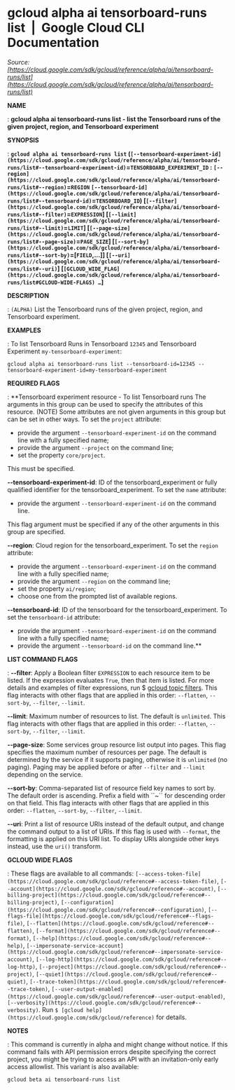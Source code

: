 # gcloud alpha ai tensorboard-runs list  |  Google Cloud CLI Documentation

*Source: [https://cloud.google.com/sdk/gcloud/reference/alpha/ai/tensorboard-runs/list](https://cloud.google.com/sdk/gcloud/reference/alpha/ai/tensorboard-runs/list)*

**NAME**

: **gcloud alpha ai tensorboard-runs list - list the Tensorboard runs of the given project, region, and Tensorboard experiment**

**SYNOPSIS**

: **`gcloud alpha ai tensorboard-runs list` (`[--tensorboard-experiment-id](https://cloud.google.com/sdk/gcloud/reference/alpha/ai/tensorboard-runs/list#--tensorboard-experiment-id)`=`TENSORBOARD_EXPERIMENT_ID` : `[--region](https://cloud.google.com/sdk/gcloud/reference/alpha/ai/tensorboard-runs/list#--region)`=`REGION` `[--tensorboard-id](https://cloud.google.com/sdk/gcloud/reference/alpha/ai/tensorboard-runs/list#--tensorboard-id)`=`TENSORBOARD_ID`) [`[--filter](https://cloud.google.com/sdk/gcloud/reference/alpha/ai/tensorboard-runs/list#--filter)`=`EXPRESSION`] [`[--limit](https://cloud.google.com/sdk/gcloud/reference/alpha/ai/tensorboard-runs/list#--limit)`=`LIMIT`] [`[--page-size](https://cloud.google.com/sdk/gcloud/reference/alpha/ai/tensorboard-runs/list#--page-size)`=`PAGE_SIZE`] [`[--sort-by](https://cloud.google.com/sdk/gcloud/reference/alpha/ai/tensorboard-runs/list#--sort-by)`=[`FIELD`,…]] [`[--uri](https://cloud.google.com/sdk/gcloud/reference/alpha/ai/tensorboard-runs/list#--uri)`] [`[GCLOUD_WIDE_FLAG](https://cloud.google.com/sdk/gcloud/reference/alpha/ai/tensorboard-runs/list#GCLOUD-WIDE-FLAGS) …`]**

**DESCRIPTION**

: `(ALPHA)` List the Tensorboard runs of the given project, region, and
Tensorboard experiment.

**EXAMPLES**

: To list Tensorboard Runs in Tensorboard `12345` and Tensorboard
Experiment `my-tensorboard-experiment`:

```
gcloud alpha ai tensorboard-runs list --tensorboard-id=12345 --tensorboard-experiment-id=my-tensorboard-experiment
```

**REQUIRED FLAGS**

: **Tensorboard experiment resource - To list Tensorboard runs The arguments in this
group can be used to specify the attributes of this resource. (NOTE) Some
attributes are not given arguments in this group but can be set in other ways.
To set the `project` attribute:

- provide the argument `--tensorboard-experiment-id` on the command
line with a fully specified name;
- provide the argument `--project` on the command line;
- set the property `core/project`.

This must be specified.

**--tensorboard-experiment-id**:
ID of the tensorboard_experiment or fully qualified identifier for the
tensorboard_experiment.
To set the `name` attribute:

- provide the argument `--tensorboard-experiment-id` on the command
line.

This flag argument must be specified if any of the other arguments in this group
are specified.

**--region**:
Cloud region for the tensorboard_experiment.
To set the `region` attribute:

- provide the argument `--tensorboard-experiment-id` on the command
line with a fully specified name;
- provide the argument `--region` on the command line;
- set the property `ai/region`;
- choose one from the prompted list of available regions.

**--tensorboard-id**:
ID of the tensorboard for the tensorboard_experiment.
To set the `tensorboard-id` attribute:

- provide the argument `--tensorboard-experiment-id` on the command
line with a fully specified name;
- provide the argument `--tensorboard-id` on the command line.**

**LIST COMMAND FLAGS**

: **--filter**:
Apply a Boolean filter `EXPRESSION` to each resource item
to be listed. If the expression evaluates `True`, then that item is
listed. For more details and examples of filter expressions, run $ [gcloud topic filters](https://cloud.google.com/sdk/gcloud/reference/topic/filters). This flag
interacts with other flags that are applied in this order:
`--flatten`, `--sort-by`, `--filter`,
`--limit`.

**--limit**:
Maximum number of resources to list. The default is `unlimited`. This
flag interacts with other flags that are applied in this order:
`--flatten`, `--sort-by`, `--filter`,
`--limit`.

**--page-size**:
Some services group resource list output into pages. This flag specifies the
maximum number of resources per page. The default is determined by the service
if it supports paging, otherwise it is `unlimited` (no paging).
Paging may be applied before or after `--filter` and
`--limit` depending on the service.

**--sort-by**:
Comma-separated list of resource field key names to sort by. The default order
is ascending. Prefix a field with ``~´´ for descending order on that
field. This flag interacts with other flags that are applied in this order:
`--flatten`, `--sort-by`, `--filter`,
`--limit`.

**--uri**:
Print a list of resource URIs instead of the default output, and change the
command output to a list of URIs. If this flag is used with
`--format`, the formatting is applied on this URI list. To display
URIs alongside other keys instead, use the `uri()` transform.

**GCLOUD WIDE FLAGS**

: These flags are available to all commands: `[--access-token-file](https://cloud.google.com/sdk/gcloud/reference#--access-token-file)`,
`[--account](https://cloud.google.com/sdk/gcloud/reference#--account)`, `[--billing-project](https://cloud.google.com/sdk/gcloud/reference#--billing-project)`,
`[--configuration](https://cloud.google.com/sdk/gcloud/reference#--configuration)`,
`[--flags-file](https://cloud.google.com/sdk/gcloud/reference#--flags-file)`,
`[--flatten](https://cloud.google.com/sdk/gcloud/reference#--flatten)`, `[--format](https://cloud.google.com/sdk/gcloud/reference#--format)`, `[--help](https://cloud.google.com/sdk/gcloud/reference#--help)`, `[--impersonate-service-account](https://cloud.google.com/sdk/gcloud/reference#--impersonate-service-account)`,
`[--log-http](https://cloud.google.com/sdk/gcloud/reference#--log-http)`,
`[--project](https://cloud.google.com/sdk/gcloud/reference#--project)`, `[--quiet](https://cloud.google.com/sdk/gcloud/reference#--quiet)`, `[--trace-token](https://cloud.google.com/sdk/gcloud/reference#--trace-token)`, `[--user-output-enabled](https://cloud.google.com/sdk/gcloud/reference#--user-output-enabled)`,
`[--verbosity](https://cloud.google.com/sdk/gcloud/reference#--verbosity)`.
Run `$ [gcloud help](https://cloud.google.com/sdk/gcloud/reference)` for details.

**NOTES**

: This command is currently in alpha and might change without notice. If this
command fails with API permission errors despite specifying the correct project,
you might be trying to access an API with an invitation-only early access
allowlist. This variant is also available:

```
gcloud beta ai tensorboard-runs list
```